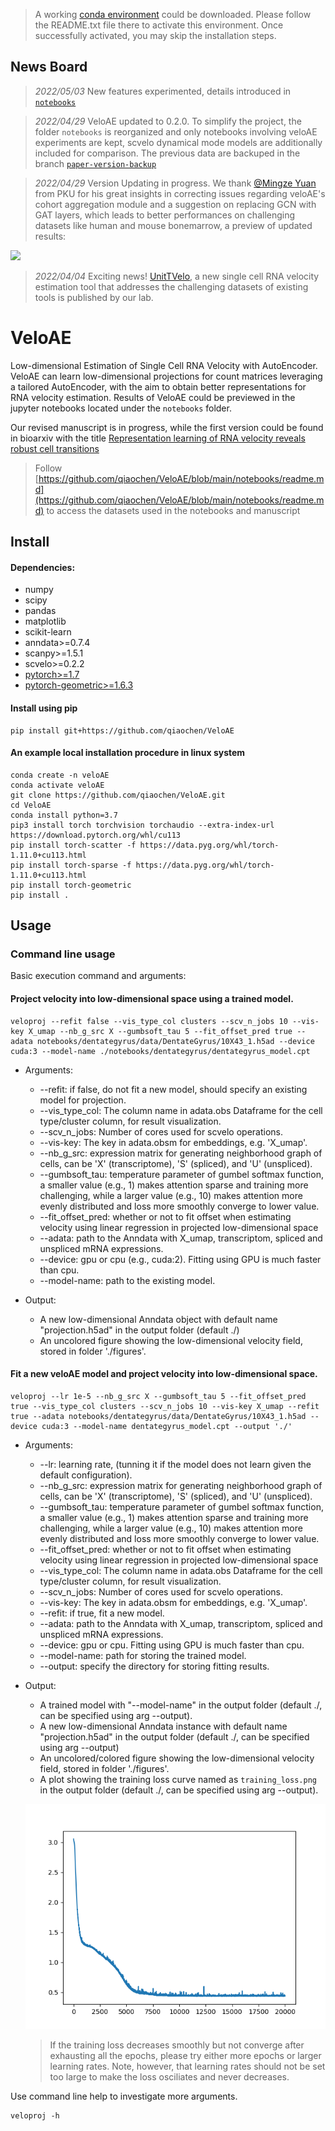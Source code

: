 >A working [conda environment](https://connecthkuhk-my.sharepoint.com/:f:/g/personal/cqiao_connect_hku_hk/EowxAOqkS4FCpTo1u3Ysyy4BF7CX3wRFdx4BhrwfeAiThg?e=qfPvmc) could be downloaded.
>Please follow the README.txt file there to activate this environment.
>Once successfully activated, you may skip the installation steps.

## News Board
>_2022/05/03_ New features experimented, details introduced in [`notebooks`](https://github.com/qiaochen/VeloAE/tree/main/notebooks)

>_2022/04/29_ VeloAE updated to 0.2.0. To simplify the project, the folder `notebooks` is reorganized and only notebooks involving veloAE experiments are kept, scvelo dynamical mode models are additionally included for comparison. The previous data are backuped in the branch [`paper-version-backup`](https://github.com/qiaochen/VeloAE/tree/paper-version-backup)

>_2022/04/29_ Version Updating in progress. We thank [@Mingze Yuan](https://github.com/zhazhaze) from PKU for his great insights in correcting issues regarding veloAE's cohort aggregation module and a suggestion on replacing GCN with GAT layers, which leads to better performances on challenging datasets like human and mouse bonemarrow, a preview of updated results:

![](https://github.com/qiaochen/VeloAE/blob/main/veloAE_pre_results.0.2.0.png?raw=true)

>_2022/04/04_ Exciting news! [UnitTVelo](https://github.com/StatBiomed/UniTVelo), a new single cell RNA velocity estimation tool that addresses the challenging datasets of existing tools is published by our lab.

# VeloAE
Low-dimensional Estimation of Single Cell RNA Velocity with AutoEncoder.
VeloAE can learn low-dimensional projections for count matrices leveraging a tailored AutoEncoder, with the aim to obtain better representations for RNA velocity estimation. Results of VeloAE could be previewed in the jupyter notebooks located under the `notebooks` folder.

Our revised manuscript is in progress, while the first version could be found in bioarxiv with the title [Representation learning of RNA velocity reveals robust cell transitions](https://www.biorxiv.org/content/10.1101/2021.03.19.436127v1)

>Follow [https://github.com/qiaochen/VeloAE/blob/main/notebooks/readme.md](https://github.com/qiaochen/VeloAE/blob/main/notebooks/readme.md) to access the datasets used in the notebooks and manuscript
## Install

#### Dependencies:

- numpy
- scipy
- pandas
- matplotlib
- scikit-learn
- anndata>=0.7.4
- scanpy>=1.5.1
- scvelo>=0.2.2
- [pytorch>=1.7](https://pytorch.org/get-started/locally/)
- [pytorch-geometric>=1.6.3](https://pytorch-geometric.readthedocs.io/en/latest/notes/installation.html)

#### Install using pip

```
pip install git+https://github.com/qiaochen/VeloAE
```

#### An example local installation procedure in linux system

```console
conda create -n veloAE
conda activate veloAE
git clone https://github.com/qiaochen/VeloAE.git
cd VeloAE
conda install python=3.7
pip3 install torch torchvision torchaudio --extra-index-url https://download.pytorch.org/whl/cu113
pip install torch-scatter -f https://data.pyg.org/whl/torch-1.11.0+cu113.html
pip install torch-sparse -f https://data.pyg.org/whl/torch-1.11.0+cu113.html
pip install torch-geometric
pip install .
```

## Usage

### Command line usage

Basic execution command and arguments:
#### Project velocity into low-dimensional space using a trained model.

```
veloproj --refit false --vis_type_col clusters --scv_n_jobs 10 --vis-key X_umap --nb_g_src X --gumbsoft_tau 5 --fit_offset_pred true --adata notebooks/dentategyrus/data/DentateGyrus/10X43_1.h5ad --device cuda:3 --model-name ./notebooks/dentategyrus/dentategyrus_model.cpt
```
- Arguments:
    - --refit: if false, do not fit a new model, should specify an existing model for projection.
    - --vis_type_col: The column name in adata.obs Dataframe for the cell type/cluster column, for result visualization.
    - --scv_n_jobs:  Number of cores used for scvelo operations.
    - --vis-key: The key in adata.obsm for embeddings, e.g. 'X_umap'.
    - --nb_g_src: expression matrix for generating neighborhood graph of cells, can be 'X' (transcriptome), 'S' (spliced), and 'U' (unspliced).
    - --gumbsoft_tau: temperature parameter of gumbel softmax function, a smaller value (e.g., 1) makes attention sparse and training more challenging, while a larger value (e.g., 10) makes attention more evenly distributed and loss more smoothly converge to lower value.
    - --fit_offset_pred: whether or not to fit offset when estimating velocity using linear regression in projected low-dimensional space
    - --adata: path to the Anndata with X_umap, transcriptom, spliced and unspliced mRNA expressions.
    - --device: gpu or cpu (e.g., cuda:2). Fitting using GPU is much faster than cpu.
    - --model-name: path to the existing model.
    
- Output:
    - A new low-dimensional Anndata object with default name "projection.h5ad" in the output folder (default ./)
    - An uncolored figure showing the low-dimensional velocity field, stored in folder './figures'.

#### Fit a new veloAE model and project velocity into low-dimensional space.

```
veloproj --lr 1e-5 --nb_g_src X --gumbsoft_tau 5 --fit_offset_pred true --vis_type_col clusters --scv_n_jobs 10 --vis-key X_umap --refit true --adata notebooks/dentategyrus/data/DentateGyrus/10X43_1.h5ad --device cuda:3 --model-name dentategyrus_model.cpt --output './' 
```
- Arguments:
    - --lr: learning rate, (tunning it if the model does not learn given the default configuration).
    - --nb_g_src: expression matrix for generating neighborhood graph of cells, can be 'X' (transcriptome), 'S' (spliced), and 'U' (unspliced).
    - --gumbsoft_tau: temperature parameter of gumbel softmax function, a smaller value (e.g., 1) makes attention sparse and training more challenging, while a larger value (e.g., 10) makes attention more evenly distributed and loss more smoothly converge to lower value.
    - --fit_offset_pred: whether or not to fit offset when estimating velocity using linear regression in projected low-dimensional space
    - --vis_type_col: The column name in adata.obs Dataframe for the cell type/cluster column, for result visualization.
    - --scv_n_jobs:  Number of cores used for scvelo operations.
    - --vis-key: The key in adata.obsm for embeddings, e.g. 'X_umap'.
    - --refit: if true, fit a new model.
    - --adata: path to the Anndata with X_umap, transcriptom, spliced and unspliced mRNA expressions.
    - --device: gpu or cpu. Fitting using GPU is much faster than cpu.
    - --model-name: path for storing the trained model.
    - --output: specify the directory for storing fitting results.
    
    
- Output:
    - A trained model with "--model-name" in the output folder (default ./, can be specified using arg --output).
    - A new low-dimensional Anndata instance with default name "projection.h5ad" in the output folder (default ./, can be specified using arg --output)
    - An uncolored/colored figure showing the low-dimensional velocity field, stored in folder './figures'.
    - A plot showing the training loss curve named as `training_loss.png` in the output folder (default ./, can be specified using arg --output).
    
    ![Example training loss (lr: 1e-5) figure, showing a fitted model. The loss converges before reaching the last epoch of training, so decrease the number of epochs to that of the early converging stage could save time.](https://github.com/qiaochen/VeloAE/blob/main/training_loss.png?raw=true)
    >If the training loss decreases smoothly but not converge after exhausting all the epochs, please try either more epochs or larger learning rates. Note, however, that learning rates should not be set too large to make the loss osciliates and never decreases.

Use command line help to investigate more arguments.
```
veloproj -h
```

